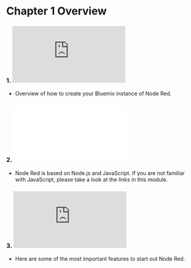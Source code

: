 # Chapter 1 Overview

### 1. ![Setting Up Bluemix](https://github.ibm.com/L-Gamerman/NodeRedEducation/blob/master/Chapter%201%20-%20Getting%20Started/1.%20Setting%20Up%20Bluemix.md)

- Overview of how to create your Bluemix instance of Node Red. 

### 2. ![Prerequisite JavaScript Modules](../Chapter%201%20-%20Getting%20Started/2.%20Prerequisite%20JavaScript%20Modules.md)

- Node Red is based on Node.js and JavaScript. If you are not familiar with JavaScript, please take a look at the links in this module. 

### 3. ![Node Red Basics](https://github.ibm.com/L-Gamerman/NodeRedEducation/blob/master/Chapter%201%20-%20Getting%20Started/3.%20Node%20Red%20Basics.md)

- Here are some of the most important features to start out Node Red. 
